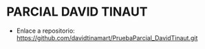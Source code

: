 # PARCIAL DAVID TINAUT

* Enlace a repositorio: https://github.com/davidtinamart/PruebaParcial_DavidTinaut.git